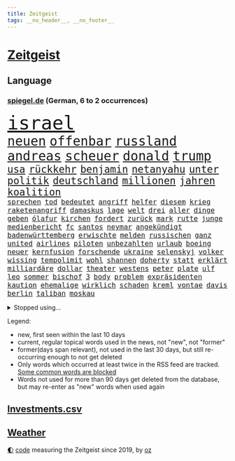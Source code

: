 ```yaml
---
title: Zeitgeist
tags: __no_header__, __no_footer__
---
```


# [Zeitgeist](https://oliz.io/zeitgeist/)

## Language

<h3><a href="https://www.spiegel.de" target="_blank">spiegel.de</a> (German, 6 to 2 occurrences)</h3>
<p style="font-family:monospace">
<span style="font-size:32pt"><a href="news_links.html#israel" class="current">israel</a></span>
<br>
<span style="font-size:22pt"><a href="news_links.html#neuen" class="current">neuen</a></span>
<span style="font-size:22pt"><a href="news_links.html#offenbar" class="current">offenbar</a></span>
<span style="font-size:22pt"><a href="news_links.html#russland" class="current">russland</a></span>
<span style="font-size:22pt"><a href="news_links.html#andreas" class="current">andreas</a></span>
<span style="font-size:22pt"><a href="news_links.html#scheuer" class="current">scheuer</a></span>
<span style="font-size:22pt"><a href="news_links.html#donald" class="current">donald</a></span>
<span style="font-size:22pt"><a href="news_links.html#trump" class="current">trump</a></span>
<br>
<span style="font-size:17pt"><a href="news_links.html#usa" class="current">usa</a></span>
<span style="font-size:17pt"><a href="news_links.html#rückkehr" class="current">rückkehr</a></span>
<span style="font-size:17pt"><a href="news_links.html#benjamin" class="current">benjamin</a></span>
<span style="font-size:17pt"><a href="news_links.html#netanyahu" class="current">netanyahu</a></span>
<span style="font-size:17pt"><a href="news_links.html#unter" class="current">unter</a></span>
<span style="font-size:17pt"><a href="news_links.html#politik" class="current">politik</a></span>
<span style="font-size:17pt"><a href="news_links.html#deutschland" class="current">deutschland</a></span>
<span style="font-size:17pt"><a href="news_links.html#millionen" class="current">millionen</a></span>
<span style="font-size:17pt"><a href="news_links.html#jahren" class="current">jahren</a></span>
<span style="font-size:17pt"><a href="news_links.html#koalition" class="current">koalition</a></span>
<br>
<span style="font-size:12pt"><a href="news_links.html#sprechen" class="current">sprechen</a></span>
<span style="font-size:12pt"><a href="news_links.html#tod" class="current">tod</a></span>
<span style="font-size:12pt"><a href="news_links.html#bedeutet" class="current">bedeutet</a></span>
<span style="font-size:12pt"><a href="news_links.html#angriff" class="current">angriff</a></span>
<span style="font-size:12pt"><a href="news_links.html#helfer" class="current">helfer</a></span>
<span style="font-size:12pt"><a href="news_links.html#diesem" class="current">diesem</a></span>
<span style="font-size:12pt"><a href="news_links.html#krieg" class="current">krieg</a></span>
<span style="font-size:12pt"><a href="news_links.html#raketenangriff" class="current">raketenangriff</a></span>
<span style="font-size:12pt"><a href="news_links.html#damaskus" class="current">damaskus</a></span>
<span style="font-size:12pt"><a href="news_links.html#lage" class="current">lage</a></span>
<span style="font-size:12pt"><a href="news_links.html#welt" class="current">welt</a></span>
<span style="font-size:12pt"><a href="news_links.html#drei" class="current">drei</a></span>
<span style="font-size:12pt"><a href="news_links.html#aller" class="current">aller</a></span>
<span style="font-size:12pt"><a href="news_links.html#dinge" class="current">dinge</a></span>
<span style="font-size:12pt"><a href="news_links.html#geben" class="current">geben</a></span>
<span style="font-size:12pt"><a href="news_links.html#ólafur" class="new">ólafur</a></span>
<span style="font-size:12pt"><a href="news_links.html#kirchen" class="new">kirchen</a></span>
<span style="font-size:12pt"><a href="news_links.html#fordert" class="current">fordert</a></span>
<span style="font-size:12pt"><a href="news_links.html#zurück" class="current">zurück</a></span>
<span style="font-size:12pt"><a href="news_links.html#mark" class="current">mark</a></span>
<span style="font-size:12pt"><a href="news_links.html#rutte" class="current">rutte</a></span>
<span style="font-size:12pt"><a href="news_links.html#junge" class="current">junge</a></span>
<span style="font-size:12pt"><a href="news_links.html#medienbericht" class="current">medienbericht</a></span>
<span style="font-size:12pt"><a href="news_links.html#fc" class="current">fc</a></span>
<span style="font-size:12pt"><a href="news_links.html#santos" class="current">santos</a></span>
<span style="font-size:12pt"><a href="news_links.html#neymar" class="current">neymar</a></span>
<span style="font-size:12pt"><a href="news_links.html#angekündigt" class="current">angekündigt</a></span>
<span style="font-size:12pt"><a href="news_links.html#badenwürttemberg" class="current">badenwürttemberg</a></span>
<span style="font-size:12pt"><a href="news_links.html#erwischte" class="current">erwischte</a></span>
<span style="font-size:12pt"><a href="news_links.html#melden" class="current">melden</a></span>
<span style="font-size:12pt"><a href="news_links.html#russischen" class="current">russischen</a></span>
<span style="font-size:12pt"><a href="news_links.html#ganz" class="current">ganz</a></span>
<span style="font-size:12pt"><a href="news_links.html#united" class="current">united</a></span>
<span style="font-size:12pt"><a href="news_links.html#airlines" class="current">airlines</a></span>
<span style="font-size:12pt"><a href="news_links.html#piloten" class="current">piloten</a></span>
<span style="font-size:12pt"><a href="news_links.html#unbezahlten" class="new">unbezahlten</a></span>
<span style="font-size:12pt"><a href="news_links.html#urlaub" class="current">urlaub</a></span>
<span style="font-size:12pt"><a href="news_links.html#boeing" class="current">boeing</a></span>
<span style="font-size:12pt"><a href="news_links.html#neuer" class="current">neuer</a></span>
<span style="font-size:12pt"><a href="news_links.html#kernfusion" class="new">kernfusion</a></span>
<span style="font-size:12pt"><a href="news_links.html#forschende" class="current">forschende</a></span>
<span style="font-size:12pt"><a href="news_links.html#ukraine" class="current">ukraine</a></span>
<span style="font-size:12pt"><a href="news_links.html#selenskyj" class="current">selenskyj</a></span>
<span style="font-size:12pt"><a href="news_links.html#volker" class="current">volker</a></span>
<span style="font-size:12pt"><a href="news_links.html#wissing" class="current">wissing</a></span>
<span style="font-size:12pt"><a href="news_links.html#tempolimit" class="new">tempolimit</a></span>
<span style="font-size:12pt"><a href="news_links.html#wohl" class="current">wohl</a></span>
<span style="font-size:12pt"><a href="news_links.html#shannen" class="new">shannen</a></span>
<span style="font-size:12pt"><a href="news_links.html#doherty" class="new">doherty</a></span>
<span style="font-size:12pt"><a href="news_links.html#statt" class="current">statt</a></span>
<span style="font-size:12pt"><a href="news_links.html#erklärt" class="current">erklärt</a></span>
<span style="font-size:12pt"><a href="news_links.html#milliardäre" class="new">milliardäre</a></span>
<span style="font-size:12pt"><a href="news_links.html#dollar" class="current">dollar</a></span>
<span style="font-size:12pt"><a href="news_links.html#theater" class="current">theater</a></span>
<span style="font-size:12pt"><a href="news_links.html#westens" class="current">westens</a></span>
<span style="font-size:12pt"><a href="news_links.html#peter" class="current">peter</a></span>
<span style="font-size:12pt"><a href="news_links.html#plate" class="new">plate</a></span>
<span style="font-size:12pt"><a href="news_links.html#ulf" class="current">ulf</a></span>
<span style="font-size:12pt"><a href="news_links.html#leo" class="current">leo</a></span>
<span style="font-size:12pt"><a href="news_links.html#sommer" class="current">sommer</a></span>
<span style="font-size:12pt"><a href="news_links.html#bischof" class="current">bischof</a></span>
<span style="font-size:12pt"><a href="news_links.html#3" class="current">3</a></span>
<span style="font-size:12pt"><a href="news_links.html#body" class="new">body</a></span>
<span style="font-size:12pt"><a href="news_links.html#problem" class="current">problem</a></span>
<span style="font-size:12pt"><a href="news_links.html#expräsidenten" class="current">expräsidenten</a></span>
<span style="font-size:12pt"><a href="news_links.html#kaution" class="current">kaution</a></span>
<span style="font-size:12pt"><a href="news_links.html#ehemalige" class="current">ehemalige</a></span>
<span style="font-size:12pt"><a href="news_links.html#wirklich" class="current">wirklich</a></span>
<span style="font-size:12pt"><a href="news_links.html#schaden" class="current">schaden</a></span>
<span style="font-size:12pt"><a href="news_links.html#kreml" class="current">kreml</a></span>
<span style="font-size:12pt"><a href="news_links.html#vontae" class="new">vontae</a></span>
<span style="font-size:12pt"><a href="news_links.html#davis" class="new">davis</a></span>
<span style="font-size:12pt"><a href="news_links.html#berlin" class="current">berlin</a></span>
<span style="font-size:12pt"><a href="news_links.html#taliban" class="current">taliban</a></span>
<span style="font-size:12pt"><a href="news_links.html#moskau" class="current">moskau</a></span>
</p>
<details>
<summary>Stopped using...</summary>
<p class="former" style="font-size:12pt">
75(1258) gemeinden(1257) summe(1257) geduld(1256) anne(1255) bundesländern(1255) umwelt(1255) vorwurf(1255) guter(1254) höher(1254) lisa(1254) niederlanden(1254) private(1254) übersicht(1254) beamte(1253) beispiel(1253) beruf(1253) besetzt(1253) entschädigung(1253) fliegen(1253) rassistisch(1253) regel(1253) spur(1253) thailand(1253) tom(1253) christoph(1252) erhoben(1252) geflüchteten(1252) genannt(1252) infektion(1252) weiteres(1252) brauchte(1251) dezember(1251) september(1251) zuge(1251) dreimal(1250) gedacht(1250) genommen(1250) george(1250) positionen(1250) unabhängige(1250) unterschiedlich(1250) gereist(1249) musiker(1249) saarland(1249) schlagen(1249) wälder(1249) genutzt(1248) versprochen(1248) zuerst(1248) zverev(1248) bahnhof(1247) optimistisch(1247) plädiert(1247) versuchte(1247) außer(1246) beraten(1246) jahrzehntelang(1246) kochen(1246) rücken(1246) schuss(1246) verschwand(1246) anschließend(1245) fußballquiz(1245) nord(1245) abstand(1244) botschaften(1244) spekuliert(1244) töten(1244) passen(1243) trennung(1242) e(1241) oppositionelle(1241) torhüter(1241) fit(1240) park(1240) zerstören(1240) geschossen(1239) konjunktur(1239) zugelassen(1239) hielten(1238) vorstellen(1238) einnahmen(1237) freie(1237) william(1237) kontakte(1236) skeptisch(1236) küstenwache(1235) kooperation(1234) überschwemmungen(1234) motiv(1233) schnellen(1233) gesichert(1230) vorn(1230) richard(1229) behalten(1228) exporte(1228) hängen(1228) schriftsteller(1228) beschlagnahmt(1226) erstochen(1226) steffen(1226) bremsen(1225) sichert(1225) trauert(1224) ausgesetzt(1223) ausrüstung(1223) unzufrieden(1223) begrüßt(1219) retter(1218) abgeschlossen(1217) afrikas(1211) ursprünglich(1210) nächstes(1205) teuren(1197) schadensersatz(1192) last(1183) cent(1151) fußballstar(1051) waldbrände(1029) felix(1017) videoaufnahmen(1017) spiegelreporter(1013) schwäche(998) sammelt(996) ohnehin(984) mächtigen(975) erkrankte(942) offene(909) australiens(894) medwedew(892) ruhestand(884) stern(876) rhein(873) volksverhetzung(871) bekannteste(852) seltene(834) invasion(829) einziger(828) zufall(825) ärztin(824) verschiedenen(821) bundesinnenministerin(816) geplatzt(787) spaltung(780) fake(779) fehlverhalten(770) transparenz(762) gekämpft(756) unwetter(755) versagen(755) vereinigung(754) behauptete(753) fortsetzen(744) gelöst(741) fern(740) spiegelbildungsnewsletter(735) stoff(733) hochrangigen(732) empfang(728) microsoft(728) eingetroffen(725) niedersächsischen(717) natobeitritt(713) talent(713) angestellte(712) humor(704) ufer(691) trocken(676) politisches(667) lösungen(666) ausgebaut(665) ran(664) verzweiflung(664) chinesischer(656) 79(655) kenia(654) französischer(650) schwimmen(636) feuert(633) älter(630) unentschieden(629) schließlich(628) dramatische(619) entfernen(615) weitergehen(614) usrepublikaner(609) zurückhaltung(602) freigabe(599) gehirn(595) notruf(585) giorgia(584) meloni(584) pleiten(583) ron(582) medizin(579) sicherer(572) antarktis(569) gerechtfertigt(559) kündigung(559) bundesbank(558) rätseln(558) zurückkehren(558) kommunikation(555) verbleib(545) branchen(541) emissionen(541) spiegelrecherche(540) stemmen(540) bestimmen(539) sportdirektor(530) sauber(529) versehen(525) eineinhalb(522) parolen(521) beerdigt(508) alice(505) spion(493) tabu(484) straßenblockaden(476) pop(474) nico(471) roland(469) vorsichtig(464) asylbewerber(462) check(462) muster(462) supermarkt(460) arbeitsplätze(459) bewaffneten(457) regierende(457) ubahn(457) fachkräften(452) traut(452) überschritten(449) kulturstaatsministerin(446) gegründet(441) erleidet(432) mythos(431) hinkt(429) forscherteam(426) zeitplan(421) temperatur(419) floh(418) springer(418) getragen(416) fatalen(411) chatgpt(410) akt(409) fridays(409) gravierende(408) süchtig(408) handwerker(401) nötigung(401) schöner(399) spezies(397) bemerkt(394) aktive(393) beitritt(393) siedlung(390) außergewöhnlich(389) berlinkreuzberg(389) zaun(389) coup(388) trier(387) ausschluss(386) detail(385) saintgermain(385) überschattet(384) diesjährigen(378) verstoß(378) warb(378) gedanken(377) zusammenstoß(377) höhepunkt(375) anhand(373) norditalien(372) wendepunkt(372) jugend(370) beschädigte(368) kreuz(367) hinweg(366) germany(362) parks(360) hauptrolle(357) angelegenheit(356) betrunkener(356) miami(355) pen(354) elbe(352) unterschiede(352) ecuador(348) susanne(348) wohnen(348) gründung(347) eingeklemmt(346) vermeintlich(343) bewährung(342) hauptsache(341) aussterben(339) taiwans(339) schadstoffe(338) brown(336) theorie(336) referendum(335) jim(334) konrad(334) breit(327) festival(325) härtere(325) trümmerfeld(325) inter(321) unterschiedlichen(321) intensivstation(319) plastikmüll(314) male(307) hamm(302) landesverband(302) landtagswahlen(302) lee(302) schwierigen(302) eingeliefert(301) weidel(301) nötigen(300) umbenennung(300) vi(300) psychische(295) mangelnden(289) qualifiziert(289) website(289) vergleicht(288) würdigte(288) saudische(286) erkennt(283) unterschiedliche(282) conference(281) gespielt(279) einziehen(278) verzweifelte(276) erwärmung(273) wümme(273) defensive(272) moschee(272) widerstands(272) kürzungen(270) schnellstmöglich(269) drohnenaufnahmen(268) umzusetzen(267) obersten(266) wahlbetrug(266) abwenden(265) amazonas(264) langjährigen(263) thore(263) spitzenfußball(262) südukraine(261) iranerin(260) benachteiligt(259) killer(259) fleck(256) stellenabbau(254) csuchef(252) mahnte(251) stockt(250) desaster(248) fotografin(246) surfen(244) vermittelt(243) zeitgleich(242) mitschüler(240) wmtitel(238) albert(236) ansprache(236) antwortet(236) geklettert(236) wattenmeer(235) teuerste(234) selenskyjs(233) ernste(232) stützen(232) vergangene(232) adenauer(231) schnäppchen(231) showdown(230) führungswechsel(228) linnemann(228) rechtsextremist(228) gebissen(227) gesellschaften(227) forschern(226) natürlichen(225) hilferuf(224) linienbus(224) halter(223) wegovy(223) geöffnet(222) nationalspielerinnen(222) stritten(220) widersprüchliche(218) algerien(216) umweltkatastrophe(216) gregor(213) gysi(213) innere(213) teuersten(213) abschieben(212) kruse(212) wolff(212) betrogen(211) leser(210) straflager(210) akute(209) geschätzt(209) militärjunta(208) abkehr(207) aufstehen(206) erdtrabanten(206) gestiegenen(206) mary(206) mehrwertsteuer(206) parat(206) superreiche(205) riesiges(204) gründete(202) todesursache(202) bester(201) beute(200) israeli(200) technisch(198) herrchen(197) year(196) erschöpft(195) knacken(195) rechtsextremisten(195) suv(193) neuauflage(192) verbrannte(192) verstößen(192) zweitgrößte(192) einflussreiche(191) niedrigeren(191) miliz(190) damalige(189) weitet(189) gerechter(188) normales(188) rückenschmerzen(188) unbehelligt(188) vorgang(188) phänomen(185) minimal(184) umgesetzt(184) moldau(183) abspaltung(182) darstellen(182) engländer(182) eröffneten(182) verspottet(182) weltbesten(182) 2001(181) karte(181) bahnstrecken(180) bernstein(180) hymne(180) auswertung(179) jahreszeit(179) überraschte(177) eingeschränkt(176) rage(176) ausfällen(175) rockstar(175) sardinien(174) challenge(173) haustiere(173) putzen(173) völkerrecht(173) ai(172) fasst(172) fehlte(172) rief(172) getöteter(170) wagnerbrüder(170) abgehoben(169) spiegelrekonstruktion(168) 43(166) duo(166) 14jährige(164) schafften(164) fracht(163) granate(163) besetzung(162) blutige(162) nichtstun(162) osteuropa(162) agierten(161) aufruhr(161) tauchten(161) turbulenzen(161) arbeite(160) gerichtshofs(159) geschaffen(158) affen(157) kundgebungen(157) trade(157) blinder(156) axel(155) orlando(154) entsendung(153) gedächtnis(153) gewerkschafter(153) intern(153) nervös(153) solarindustrie(152) billige(151) audio(150) kriegen(150) versagt(150) wilde(150) beschießen(149) götze(149) mexikos(149) pflegeheim(149) teilgenommen(149) referees(148) überfällig(147) weiterem(146) 24jähriger(145) gazastadt(145) hrubesch(145) volleyball(145) erschreckende(144) solarbranche(144) unparteiischen(143) weihnachten(143) gescheiterte(142) hasses(141) liquidierung(141) kommissarin(140) gefährlichsten(138) jahrelange(137) sommerspiele(137) spdpolitikerin(137) bewegenden(136) grenzübergänge(136) propalästinensischen(136) abnehmspritzen(135) kursierten(135) nahrungsmittel(135) niedrigsten(135) ozempic(135) fdppolitikerin(134) herbe(134) oftmals(134) wagt(134) hilfslieferungen(133) ingo(133) tipp(133) verlusten(133) vielmehr(133) reuter(132) synagoge(132) munter(131) gewölbe(130) greifswald(130) künstlerische(130) verzögerungstaktik(130) darstellungen(129) liebäugelt(129) signa(129) tories(129) ausführlich(128) bonus(128) maine(128) reederei(128) zuspruch(128) einschreiten(127) weltlage(127) geiselhaft(126) unrwa(125) herren(124) kenneth(124) linkenikone(124) ruhen(124) verwenden(124) eingelegt(123) eintreten(123) mccann(123) schwindet(123) fußballspiel(122) jobwechsel(122) verbliebene(122) hell(121) kulturszene(121) mitarbeiterinnen(121) neurowissenschaftler(121) rentnerin(121) freitagmorgen(119) verhält(119) wegfallen(119) 102(118) warnzeichen(118) zeitgemäß(118) bush(117) abgezogen(116) ballon(116) brisanten(116) jungtiere(116) myanmars(115) run(115) verschicken(115) joel(114) kombination(114) franzose(113) 19jährige(112) basf(112) gewicht(112) norwegens(112) staatlicher(112) virtuelle(112) getrunken(111) ähnlicher(111) 77jährige(110) blaue(110) marvel(110) produzent(110) saal(109) spurensuche(109) beschämend(108) magic(108) unfalltod(108) ostdeutschen(107) schiffswrack(106) traktoren(106) jacob(105) judith(104) freiberg(103) unverhältnismäßig(103) befahrbar(102) investorendeal(102) teures(102) ultimatum(102) auftaktsieg(101) einhaltung(101) etlichen(101) verbundene(101) widersprechen(101) dfl(100) erläutert(100) lake(100) penis(100) rüstungsgüter(100) zugeständnisse(100) beugen(99) lloyd(99) böden(98) erfolgserlebnis(98) fatal(98) indischen(98) nachbarin(98) rundfunkbeitrag(98) strände(98) alabama(97) frachtschiff(96) häusliche(96) dubai(95) großstädten(95) tausender(95) 2040(94) lagarde(94) rückschläge(94) geldmangel(92) statistisches(92) geschlechtsverkehr(91) konsumlaune(91) quote(91) ungeplante(91) verletzend(91) adrian(90) aachen(89) audienz(89) chiemsee(89) dominator(89) familienverhältnissen(89) niedrigem(89) unnötig(89) ermittlungsverfahren(88) finanzen(88) grünenfraktionsvize(88) neuschnee(88) orleans(88) po(88) sozialabgaben(88) verschlechterung(88) weltreise(88) wettbewerbsfähig(88) /(87) altmaier(87) berauscht(87) friedensverhandlungen(87) gesponsert(87) klargemacht(87) kulturelle(87) künftiger(87) landtages(87) lautsprecher(87) liquidation(87) vergleichsweise(87) wenigsten(87) aschewolke(86) beschmieren(86) gta(86) knöpft(86) medaille(86) nachhilfe(86) niedrigen(86) ostdeutsche(86) schäumt(86) sofortmaßnahmen(86) heat(85) knopf(85) kot(85) stürmisch(85) umgerannt(85) gleichgeschlechtliche(84) klimaschützern(84) timo(84) verteidigern(84) zeremonie(84) ankündigt(83) besprechung(83) einsparungen(83) anfahren(82) konkurrenzkampf(82) matterhorn(82) suizide(82) versicherung(82) zerfällt(82) have(81) russin(81) to(81) 32jährige(80) berlinale(80) hotelzimmer(80) kragen(80) schatz(80) spruch(80) ökosystem(80) 75000(79) ahnungslose(79) beklaut(79) fortschritte(79) handelsschiff(79) marktmacht(79) missbrauchstaten(79) männchen(79) raubzug(79) schrittweise(79) verstößt(79) grundsatzprogramm(78) liveblog(78) pilze(78) spionageabwehr(78) tanzt(78) widmen(78) athen(77) gewickelt(77) hannah(77) schwedt(77) trauernde(77) unerreichbar(77) unionsfraktion(77) urbanen(77) alain(76) kriegswaffen(76) on(76) strafkolonie(76) wachstumspaket(76) amy(75) heizungstausch(75) inselgruppe(75) jungfrau(75) lesbische(75) medizinischen(75) plötzlichen(75) archiv(74) bestellung(74) captain(74) julie(74) machtposition(74) mitspielt(74) ziert(74) meeresspiegel(73) nutzungsrechte(73) schwestern(73) tabak(73) versprochene(73) wirtschaftsnachrichten(73) erhoffen(72) fanausschreitungen(72) kommandozentrale(72) staatsmacht(72) ussenats(72) you(72) bolzen(71) geldern(71) gelindert(71) steuervergünstigungen(71) teuerung(71) weichmacher(71) abgelegene(70) beamter(70) demografie(70) fotografen(70) gleichgeschlechtlichen(70) marineeinsatz(70) natogebiet(70) fragwürdigen(69) geschildert(69) herber(69) kolonne(69) längsten(69) palace(69) senats(69) unbestimmte(69) vulkane(69) aufsichtsbehörde(68) auslaufen(68) brandenburgischen(68) elternpaar(68) hochwasser(68) liege(68) routinier(68) tolerant(68) anwendung(67) nicaragua(67) agrarsubventionen(66) baumgart(66) dichte(66) diskriminiert(66) hagelt(66) lachen(66) melanie(66) mögen(66) schlappe(66) vincent(66) csufraktion(65) einkaufen(65) führungskraft(65) mexikanische(65) ostfront(65) sozialist(65) witzigsten(65) öffnete(65) bdipräsident(64) donbass(64) göttingen(64) littler(64) luke(64) russwurm(64) siegfried(64) 81jährige(63) anationalmannschaft(63) flüchtige(63) reiseerlebnisse(63) trauerfeier(63) kriegsziel(62) auslaufende(61) frontal(61) hort(61) le(61) rekordhitze(61) verden(61) atombombe(60) everton(60) ischinger(60) rekordpreise(60) rüstungsexporte(60) abzufedern(59) landsleuten(59) lauert(59) plot(59) riad(59) gleichgesinnten(58) inschrift(58) kollisionen(58) landsmann(58) tierhalter(58) beifall(57) morde(57) onlineplattform(57) bandenkriege(56) bereitschaft(56) biennale(56) eumission(56) hungersnot(56) kunstausstellung(56) präsidentschaftsbewerberin(56) rivalität(56) zulassen(56) üblichen(56) deutschkolumne(55) erfolgreichen(55) traumschiff(55) umliegenden(55) bamf(54) carolina(54) leitlinien(54) obdachlosigkeit(54) ud(54) verhängten(54) abtrünnige(53) auswahlverfahren(53) spezialisiert(53) unkonventionellen(53) zwecke(53) belangt(52) cavaliers(52) cleveland(52) erzfeind(52) männliches(52) personalie(52) poppins(52) spürbar(52) bauch(51) behinderungen(51) blockadeaktion(51) deutschfranzösischen(51) faul(51) nutze(51) satellit(51) urheberrechtsklage(51) entschädigt(50) juchef(50) michel(50) nelles(50) notausgangstür(50) roboter(50) salt(50) sumpf(50) umgeleitet(50) dier(49) eritreaveranstaltung(49) leichenwagen(49) naumann(49) wohnungssuche(49) rudert(48) wiederholten(48) ardern(47) enttäuschung(47) geheimniskrämerei(47) huthirakete(47) jacinda(47) kanadische(47) machtdemonstration(47) marinemission(47) parteiübergreifend(47) schlachtung(47) yeti(47) filmfestspiele(46) matteo(46) spionageverdacht(46) uke(46) carles(45) kay(45) mutigen(45) personalnot(45) betrunkenen(44) buhlen(44) einzieht(44) labour(44) einvernehmlichem(43) expertenrat(43) finanzministers(43) finanzsenator(43) konflikts(43) modelabel(43) pflegt(43) saale(43) antischiffsrakete(42) bearbeiten(42) busse(42) girls(42) grenzschutz(42) kranker(42) marie(42) menschlichem(42) syrischen(42) territorium(42) absetzen(41) görlitzer(41) klassenfahrt(41) personalmangel(41) privatjet(41) schläger(41) chatgptentwickler(40) investigativjournalisten(40) lutz(40) rentnern(40) schultoilette(40) telefonnummer(40) wüste(40) amtsvorgänger(39) begünstigung(39) schwedischer(39) slim(39) stiko(39) unternehmensgruppe(39) ausüben(38) gefressen(38) heulen(38) rückzieher(38) fahrgast(37) regierungsflieger(37) wohnungsmarkt(37) endes(36) landeschefin(36) mitchell(36) reihenweise(36) strömen(36) bürgerrechtler(35) expansionskurs(35) landrat(35) neunten(35) platzt(35) rivalin(35) selbstkritik(35) unteren(35) drängte(34) mitschuld(34) stütze(34) völkerrechts(34) wiegen(34) artilleriemunition(33) gerügt(33) lobbyisten(33) saaleorlakreis(33) schauspielern(33) feedback(32) hindus(32) implantiert(32) ländliche(32) prägten(32) usvorwahl(32) weltschmerz(32) öpnv(32) engagiert(31) gelegenen(31) krisenjahren(31) mitnehmen(31) potenziellen(31) schrecklich(31) tierhaltung(31) umarmung(31) verdrängte(31) wildbahn(31) abziehen(30) blockadehaltung(30) femizide(30) herne(30) meeresgrund(30) militärgeheimdienst(30) oppositioneller(30) agnieszka(29) dauerhaften(29) gitarrist(29) shapira(29) sicherheitsschleusen(29) energieversorgung(28) inakzeptabel(28) marathon(28) milliardenprogramm(28) negativ(28) prallen(28) south(28) umgebung(28) vermächtnis(28) übersehen(28) angewachsen(27) artilleriegeschosse(27) drogenpolitik(27) einsparen(27) flugausfälle(27) krankenstand(27) oscarkandidat(27) fußballklubs(26) gelegene(26) israelkritik(26) mehrtägigem(26) prorussische(26) ökonomischen(26) gefeuert(25) warfen(25) achterbahn(24) basketballweltmeister(24) gaststätte(24) hilfsgelder(24) nichtbinäre(24) oleg(24) orlow(24) schlossen(24) telegram(24) enteignung(23) extremwinter(23) flugs(23) kaufte(23) nsu(23) rosneft(23) tierärztin(23) urinproben(23) verpuffung(23) vize(23) vizepräsidenten(23) facebookkonzern(22) frauenbundesliga(22) frühe(22) gerichtsverhandlung(22) göttinger(22) parodie(22) pralinen(22) schaltjahr(22) erneuerte(21) discovery(20) ussenat(20) junges(19) schale(19) aufsicht(18) fortzusetzen(18) föderlschmid(18) kanzlerin(18) linksterroristen(18) privatjets(18) schwimmer(18) signalwirkung(18) spiegelt(18) zitate(18) lahav(17) uhrzeit(17) unwürdig(17) amazons(16) gespannt(16) zweifelhafte(16) cdumann(15) foul(15) gedächtnisleistung(15) kommilitonen(15) riesiger(15) simulation(15) transfer(15) chatrian(14) eingefangen(14) frühstück(14) kriminell(14) präsidentschaftsbewerber(14) schwarzmarkt(14) spielraum(14) unheimlich(14) usmedien(14) befragten(13) café(13) frankfurt/oder(13) freut(13) friedhelm(13) funkel(13) männlicher(13) pfeifen(13) tragödien(13) trauernden(13) 58(12) dflinvestorendeal(12) drangsaliert(12) firmenpleiten(12) insolvenzen(12) steinen(12) sätze(12) unterlagen(12) zentimeter(12) 17jähriger(11) grundsätzliches(11) hanau(11) johanna(11) kelvin(11) kiptum(11) mikhail(11) pinkeln(11) tennisballproteste(11) trauerspiel(11) zygar(11)
</p>
</details>
<p>Legend:
<ul>
<li><span class="new">new</span>, first seen within the last 10 days</li>
<li><span class="current">current</span>, regular topical words used in the news, not "new", not "former"</li>
<li><span class="former">former(days span relevant)</span>, not used in the last 30 days, but still re-occurring enough to not get deleted</li>
<li>Only words which occurred at least twice in the RSS feed are tracked. <a href="language/filters.py">Some common words are blocked</a></li>
<li>Words not used for more than 90 days get deleted from the database, but may re-enter as "new" words when used again</li>
</ul>
</p>

## [Investments](investments.html)[.csv](investments.csv)

## [Weather](weather.html)

<footer>
<a href="javascript:toggleTheme()" class="nav">🌓</a>
<a href="https://github.com/ooz/zeitgeist">code</a> measuring the Zeitgeist since 2019, by <a href="https://oliz.io">oz</a>
</footer>
